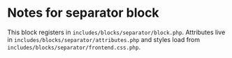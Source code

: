 # Notes for separator block

This block registers in `includes/blocks/separator/block.php`. Attributes live in `includes/blocks/separator/attributes.php` and styles load from `includes/blocks/separator/frontend.css.php`.
